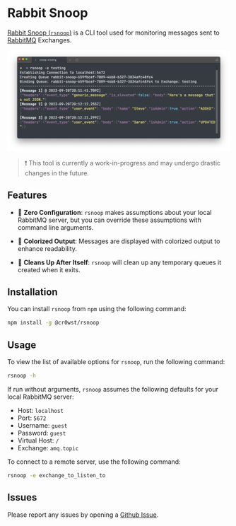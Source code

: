 # Rabbit Snoop

[Rabbit Snoop (`rsnoop`)](https://www.npmjs.com/package/@cr0wst/rsnoop) is a CLI tool used for monitoring messages sent to [RabbitMQ](https://www.rabbitmq.com/) Exchanges.

![Screenshot of `rsnoop` in action](https://github.com/cr0wst/rsnoop/blob/c0fbb62950b528e8387aa237cd13ac0ec6d610f8/rsnoop-example.png?raw=true)

> :exclamation: This tool is currently a work-in-progress and may undergo drastic changes in the future.

## Features

- :pencil: **Zero Configuration**: `rsnoop` makes assumptions about your local RabbitMQ server, but you can override these assumptions with command line arguments.

- :rainbow: **Colorized Output**: Messages are displayed with colorized output to enhance readability.

- :broom: **Cleans Up After Itself**: `rsnoop` will clean up any temporary queues it created when it exits.

## Installation

You can install `rsnoop` from `npm` using the following command:

```bash
npm install -g @cr0wst/rsnoop
```

## Usage

To view the list of available options for `rsnoop`, run the following command:

```bash
rsnoop -h
```

If run without arguments, `rsnoop` assumes the following defaults for your local RabbitMQ server:

- Host: `localhost`
- Port: `5672`
- Username: `guest`
- Password: `guest`
- Virtual Host: `/`
- Exchange: `amq.topic`

To connect to a remote server, use the following command:

```bash
rsnoop -e exchange_to_listen_to
```

## Issues

Please report any issues by opening a [Github Issue](https://github.com/cr0wst/rsnoop/issues/new).